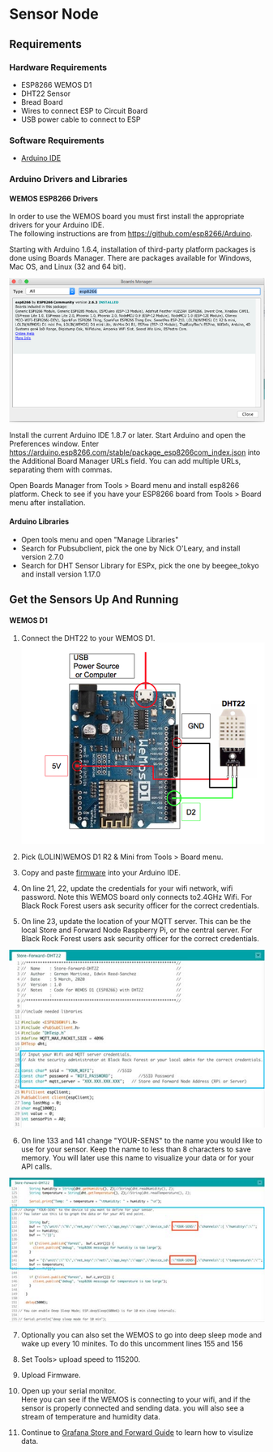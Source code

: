 # Sensor Node

## Requirements

### Hardware Requirements
* ESP8266 WEMOS D1
* DHT22 Sensor
* Bread Board
* Wires to connect ESP to Circuit Board
* USB power cable to connect to ESP

### Software Requirements
* [Arduino IDE](https://www.arduino.cc/en/Main/Software)

### Arduino Drivers and Libraries

#### WEMOS ESP8266 Drivers 

In order to use the WEMOS board you must first install the appropriate drivers for your Arduino IDE.  
The following instructions are from https://github.com/esp8266/Arduino.

Starting with Arduino 1.6.4, installation of third-party platform packages is done using Boards Manager. There are packages available for Windows, Mac OS, and Linux (32 and 64 bit).

![Board Manager](./images/Arduino-BoardManager-esp8266.png) 

Install the current Arduino IDE 1.8.7 or later.
Start Arduino and open the Preferences window. Enter https://arduino.esp8266.com/stable/package_esp8266com_index.json into the Additional Board Manager URLs field. You can add multiple URLs, separating them with commas.

Open Boards Manager from Tools > Board menu and install esp8266 platform.
Check to see if you have your ESP8266 board from Tools > Board menu after installation.

#### Arduino Libraries
- Open tools menu and open "Manage Libraries"
- Search for Pubsubclient, pick the one by Nick O'Leary, and install version 2.7.0
- Search for DHT Sensor Library for ESPx, pick the one by beegee_tokyo and install version 1.17.0


## Get the Sensors Up And Running
#### WEMOS D1

1. Connect the DHT22 to your WEMOS D1.  
![WEMOS-D1-DHT22-Schematic](./images/WEMOS-D1-DHT22-Schematic-2.png) 

2. Pick (LOLIN)WEMOS D1 R2 & Mini from Tools > Board menu.

3. Copy and paste [firmware](https://github.com/saycel/black-rock-forest-store-and-forward/blob/documentation/firmware/Store-Forward-DHT22/Store-Forward-DHT22.ino) into your Arduino IDE.

4. On line 21, 22, update the credentials for your wifi network, wifi password. Note this WEMOS board only connects to2.4GHz Wifi.  For Black Rock Forest users ask security officer for the correct credentials. 

5. On line 23, update the location of your MQTT server.  This can be the local Store and Forward Node Raspberry Pi, or the central server.  For Black Rock Forest users ask security officer for the correct credentials. 

![line21-21](./images/Arduino-1.jpg) 

6. On line 133 and 141 change "YOUR-SENS" to the name you would like to use for your sensor.  Keep the name to less than 8 characters to save memory.  You will later use this name to visualize your data or for your API calls.  

![line133-134](./images/Arduino-2.jpg) 

7. Optionally you can also set the WEMOS to go into deep sleep mode and wake up every 10 minites. To do this uncomment lines 155 and 156 

8. Set Tools> upload speed to 115200.  

9. Upload Firmware.

10. Open up your serial monitor.  
Here you can see if the WEMOS is connecting to your wifi, and if the sensor is properly connected and sending data. you will also see a stream of temperature and humidity data. 

11. Continue to [Grafana Store and Forward Guide](https://github.com/saycel/black-rock-forest-store-and-forward/blob/documentation/docs/grafana.md) to learn how to visulize data.  
